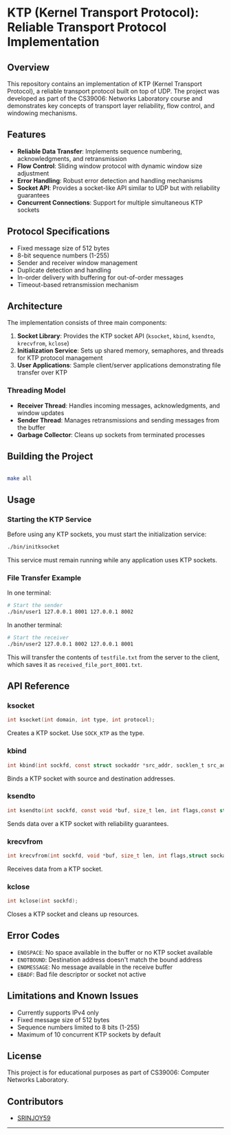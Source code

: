 

# KTP (Kernel Transport Protocol): Reliable Transport Protocol Implementation

## Overview

This repository contains an implementation of KTP (Kernel Transport Protocol), a reliable transport protocol built on top of UDP. The project was developed as part of the CS39006: Networks Laboratory course and demonstrates key concepts of transport layer reliability, flow control, and windowing mechanisms.

## Features

- **Reliable Data Transfer**: Implements sequence numbering, acknowledgments, and retransmission
- **Flow Control**: Sliding window protocol with dynamic window size adjustment
- **Error Handling**: Robust error detection and handling mechanisms
- **Socket API**: Provides a socket-like API similar to UDP but with reliability guarantees
- **Concurrent Connections**: Support for multiple simultaneous KTP sockets

## Protocol Specifications

- Fixed message size of 512 bytes
- 8-bit sequence numbers (1-255)
- Sender and receiver window management
- Duplicate detection and handling
- In-order delivery with buffering for out-of-order messages
- Timeout-based retransmission mechanism

## Architecture

The implementation consists of three main components:

1. **Socket Library**: Provides the KTP socket API (`ksocket`, `kbind`, `ksendto`, `krecvfrom`, `kclose`)
2. **Initialization Service**: Sets up shared memory, semaphores, and threads for KTP protocol management
3. **User Applications**: Sample client/server applications demonstrating file transfer over KTP

### Threading Model

- **Receiver Thread**: Handles incoming messages, acknowledgments, and window updates
- **Sender Thread**: Manages retransmissions and sending messages from the buffer
- **Garbage Collector**: Cleans up sockets from terminated processes

## Building the Project

```bash

make all

```

## Usage

### Starting the KTP Service

Before using any KTP sockets, you must start the initialization service:

```bash
./bin/initksocket
```

This service must remain running while any application uses KTP sockets.

### File Transfer Example

In one terminal:
```bash
# Start the sender
./bin/user1 127.0.0.1 8001 127.0.0.1 8002
```

In another terminal:
```bash
# Start the receiver
./bin/user2 127.0.0.1 8002 127.0.0.1 8001
```

This will transfer the contents of `testfile.txt` from the server to the client, which saves it as `received_file_port_8001.txt`.

## API Reference

### ksocket

```c
int ksocket(int domain, int type, int protocol);
```
Creates a KTP socket. Use `SOCK_KTP` as the type.

### kbind

```c
int kbind(int sockfd, const struct sockaddr *src_addr, socklen_t src_addrlen,const struct sockaddr *dest_addr, socklen_t dest_addrlen);
```
Binds a KTP socket with source and destination addresses.

### ksendto

```c
int ksendto(int sockfd, const void *buf, size_t len, int flags,const struct sockaddr *dest_addr, socklen_t dest_addrlen);
```
Sends data over a KTP socket with reliability guarantees.

### krecvfrom

```c
int krecvfrom(int sockfd, void *buf, size_t len, int flags,struct sockaddr *src_addr, socklen_t *src_addrlen);
```
Receives data from a KTP socket.

### kclose

```c
int kclose(int sockfd);
```
Closes a KTP socket and cleans up resources.

## Error Codes

- `ENOSPACE`: No space available in the buffer or no KTP socket available
- `ENOTBOUND`: Destination address doesn't match the bound address
- `ENOMESSAGE`: No message available in the receive buffer
- `EBADF`: Bad file descriptor or socket not active

## Limitations and Known Issues

- Currently supports IPv4 only
- Fixed message size of 512 bytes
- Sequence numbers limited to 8 bits (1-255)
- Maximum of 10 concurrent KTP sockets by default

## License

This project is for educational purposes as part of CS39006: Computer Networks Laboratory.

## Contributors

- [SRINJOY59](https://github.com/SRINJOY59)

---
